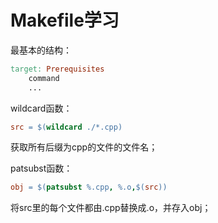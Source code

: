 # Makefile学习

最基本的结构：

```makefile
target: Prerequisites
	command
	...
```

wildcard函数：

```makefile
src = $(wildcard ./*.cpp)
```

获取所有后缀为cpp的文件的文件名；

patsubst函数：

```makefile
obj = $(patsubst %.cpp, %.o,$(src))
```

将src里的每个文件都由.cpp替换成.o，并存入obj；